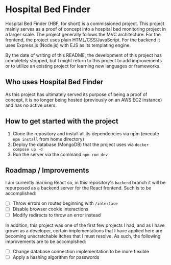 # Hospital Bed Finder

Hospital Bed Finder (HBF, for short) is a commissioned project.
This project mainly serves as a proof of concept into a hospital
bed monitoring project in a larger scale. The project generally
follows the MVC architecture. For the frontend, the project uses
plain HTML/CSS/JavaScript. For the backend it uses Express.js (Node.js)
with EJS as its templating engine.

By the date of writing of this README, the development of this
project has completely stopped, but I might return to this project
to add improvements or to utilize an existing project for learning
new languages or frameworks.

## Who uses Hospital Bed Finder

As this project has ultimately served its purpose of being a proof of
concept, it is no longer being hosted (previously on an AWS EC2 instance)
and has no active users.

## How to get started with the project

1. Clone the repository and install all its dependencies via npm (execute `npm install` from home directory)
2. Deploy the database (MongoDB) that the project uses via `docker compose up -d`
3. Run the server via the command `npm run dev`

## Roadmap / Improvements

I am currently learning React so, in this repository's `backend` branch
it will be repurposed as a backend server for the React frontend.
Such is to be accomplished:

- [ ] Throw errors on routes beginning with `/interface`
- [ ] Disable browser cookie interactions
- [ ] Modify redirects to throw an error instead

In addition, this project was one of the first few projects I had, and as
I have grown as a developer, certain implementations that I have applied here
are becoming unscratchable itches that I must resolve. As such, the following
improvements are to be accomplshed:

- [ ] Change database connection implementation to be more flexible
- [ ] Apply a hashing algorithm for passwords

[^1]:
    This repository's commit history is funky because it was rewritten for
    security purposes, functionality is uncertain past commit [`3263ae7`](https://github.com/itsyahboijim/HBF/commit/3263ae7a2f320975197d52c4a6efee5428993e21)

[^2]: CRITICISM IS WELCOME!!! Please let me know via `Issues` if there are any.
